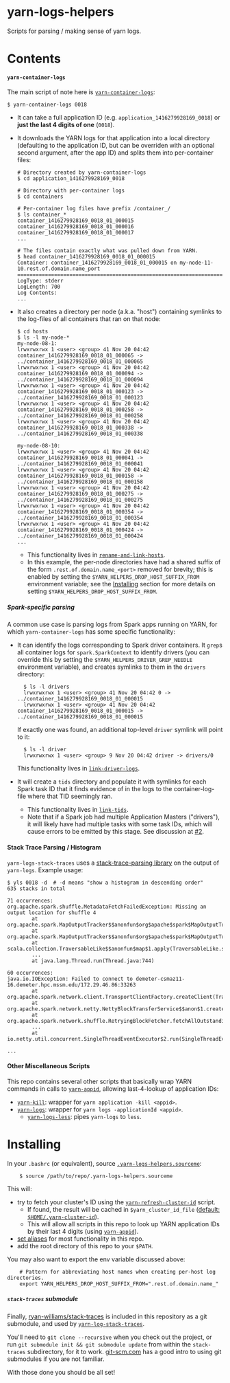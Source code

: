yarn-logs-helpers
=================
Scripts for parsing / making sense of yarn logs.

# Contents
#### `yarn-container-logs`
The main script of note here is [`yarn-container-logs`](https://github.com/hammerlab/yarn-logs-helpers/blob/master/yarn-container-logs):

```
$ yarn-container-logs 0018
```

*  It can take a full application ID (e.g. `application_1416279928169_0018`) or **just the last 4 digits of one** (`0018`).
*  It downloads the YARN logs for that application into a local directory (defaulting to the application ID, but can be overriden with an optional second argument, after the app ID) and splits them into per-container files:

    ```
    # Directory created by yarn-container-logs
    $ cd application_1416279928169_0018

    # Directory with per-container logs
    $ cd containers

    # Per-container log files have prefix /container_/
    $ ls container_*
    container_1416279928169_0018_01_000015
    container_1416279928169_0018_01_000016
    container_1416279928169_0018_01_000017
    ...

    # The files contain exactly what was pulled down from YARN.
    $ head container_1416279928169_0018_01_000015
    Container: container_1416279928169_0018_01_000015 on my-node-11-10.rest.of.domain.name_port
    ===================================================================================================
    LogType: stderr
    LogLength: 700
    Log Contents:
    ...
    ```

* It also creates a directory per node (a.k.a. "host") containing symlinks to the log-files of all containers that ran on that node:

    ```
    $ cd hosts
    $ ls -l my-node-*
    my-node-08-1:
    lrwxrwxrwx 1 <user> <group> 41 Nov 20 04:42 container_1416279928169_0018_01_000065 -> ../container_1416279928169_0018_01_000065
    lrwxrwxrwx 1 <user> <group> 41 Nov 20 04:42 container_1416279928169_0018_01_000094 -> ../container_1416279928169_0018_01_000094
    lrwxrwxrwx 1 <user> <group> 41 Nov 20 04:42 container_1416279928169_0018_01_000123 -> ../container_1416279928169_0018_01_000123
    lrwxrwxrwx 1 <user> <group> 41 Nov 20 04:42 container_1416279928169_0018_01_000258 -> ../container_1416279928169_0018_01_000258
    lrwxrwxrwx 1 <user> <group> 41 Nov 20 04:42 container_1416279928169_0018_01_000338 -> ../container_1416279928169_0018_01_000338

    my-node-08-10:
    lrwxrwxrwx 1 <user> <group> 41 Nov 20 04:42 container_1416279928169_0018_01_000041 -> ../container_1416279928169_0018_01_000041
    lrwxrwxrwx 1 <user> <group> 41 Nov 20 04:42 container_1416279928169_0018_01_000158 -> ../container_1416279928169_0018_01_000158
    lrwxrwxrwx 1 <user> <group> 41 Nov 20 04:42 container_1416279928169_0018_01_000275 -> ../container_1416279928169_0018_01_000275
    lrwxrwxrwx 1 <user> <group> 41 Nov 20 04:42 container_1416279928169_0018_01_000354 -> ../container_1416279928169_0018_01_000354
    lrwxrwxrwx 1 <user> <group> 41 Nov 20 04:42 container_1416279928169_0018_01_000424 -> ../container_1416279928169_0018_01_000424
    ...
    ```

    * This functionality lives in [`rename-and-link-hosts`](https://github.com/hammerlab/yarn-logs-helpers/blob/master/rename-and-link-hosts).
    * In this example, the per-node directories have had a shared suffix of the form `.rest.of.domain.name_<port>` removed for brevity; this is enabled by setting the `$YARN_HELPERS_DROP_HOST_SUFFIX_FROM` environment variable; see the [Installing](#installing) section for more details on setting `$YARN_HELPERS_DROP_HOST_SUFFIX_FROM`.

##### Spark-specific parsing
A common use case is parsing logs from Spark apps running on YARN, for which `yarn-container-logs` has some specific functionality:
* It can identify the logs corresponding to Spark driver containers. It `grep`s all container logs for `spark.SparkContext` to identify drivers (you can override this by setting the `$YARN_HELPERS_DRIVER_GREP_NEEDLE` environment variable), and creates symlinks to them in the `drivers` directory:

        $ ls -l drivers
        lrwxrwxrwx 1 <user> <group> 41 Nov 20 04:42 0 -> ../container_1416279928169_0018_01_000015
        lrwxrwxrwx 1 <user> <group> 41 Nov 20 04:42 container_1416279928169_0018_01_000015 -> ../container_1416279928169_0018_01_000015

    If exactly one was found, an additional top-level `driver` symlink will point to it:

        $ ls -l driver
        lrwxrwxrwx 1 <user> <group> 9 Nov 20 04:42 driver -> drivers/0

    This functionality lives in [`link-driver-logs`](https://github.com/hammerlab/yarn-logs-helpers/blob/master/link-driver-logs).

* It will create a `tids` directory and populate it with symlinks for each Spark task ID that it finds evidence of in the logs to the container-log-file where that TID seemingly ran.
    * This functionality lives in [`link-tids`](https://github.com/hammerlab/yarn-logs-helpers/blob/master/link-tids).
    * Note that if a Spark job had multiple Application Masters ("drivers"), it will likely have had multiple tasks with some task IDs, which will cause errors to be emitted by this stage. See discussion at [#2](https://github.com/hammerlab/yarn-logs-helpers/issues/2#issuecomment-63861447).

#### Stack Trace Parsing / Histogram
`yarn-logs-stack-traces` uses a [stack-trace-parsing library](https://github.com/ryan-williams/stack-traces) on the output of `yarn-logs`. Example usage:
```
$ yls 0018 -d  # -d means "show a histogram in descending order"
635 stacks in total

71 occurrences:
org.apache.spark.shuffle.MetadataFetchFailedException: Missing an output location for shuffle 4
        at org.apache.spark.MapOutputTracker$$anonfun$org$apache$spark$MapOutputTracker$$convertMapStatuses$1.apply(MapOutputTracker.scala:386)
        at org.apache.spark.MapOutputTracker$$anonfun$org$apache$spark$MapOutputTracker$$convertMapStatuses$1.apply(MapOutputTracker.scala:383)
        at scala.collection.TraversableLike$$anonfun$map$1.apply(TraversableLike.scala:244)
        ...
        at java.lang.Thread.run(Thread.java:744)

60 occurrences:
java.io.IOException: Failed to connect to demeter-csmaz11-16.demeter.hpc.mssm.edu/172.29.46.86:33263
        at org.apache.spark.network.client.TransportClientFactory.createClient(TransportClientFactory.java:141)
        at org.apache.spark.network.netty.NettyBlockTransferService$$anon$1.createAndStart(NettyBlockTransferService.scala:78)
        at org.apache.spark.network.shuffle.RetryingBlockFetcher.fetchAllOutstanding(RetryingBlockFetcher.java:140)
        ...
        at io.netty.util.concurrent.SingleThreadEventExecutor$2.run(SingleThreadEventExecutor.java:116)

...
```

#### Other Miscellaneous Scripts
This repo contains several other scripts that basically wrap YARN commands in calls to [`yarn-appid`](https://github.com/hammerlab/yarn-logs-helpers/blob/master/yarn-appid), allowing last-4-lookup of application IDs:
* [`yarn-kill`](https://github.com/hammerlab/yarn-logs-helpers/blob/master/yarn-kill): wrapper for `yarn application -kill <appid>`.
* [`yarn-logs`](https://github.com/hammerlab/yarn-logs-helpers/blob/master/yarn-logs): wrapper for `yarn logs -applicationId <appid>`.
    * [`yarn-logs-less`](https://github.com/hammerlab/yarn-logs-helpers/blob/master/yarn-logs-less): pipes `yarn-logs` to `less`.

# Installing
In your `.bashrc` (or equivalent), source [`.yarn-logs-helpers.sourceme`](https://github.com/hammerlab/yarn-logs-helpers/blob/master/.yarn-logs-helpers.sourceme):

        $ source /path/to/repo/.yarn-logs-helpers.sourceme

This will:
* try to fetch your cluster's ID using the [`yarn-refresh-cluster-id`](https://github.com/hammerlab/yarn-logs-helpers/blob/master/yarn-refresh-cluster-id) script.
    * If found, the result will be cached in `$yarn_cluster_id_file` ([default: `$HOME/.yarn-cluster-id`](https://github.com/hammerlab/yarn-logs-helpers/blob/master/.yarn-logs-helpers.sourceme#L15)).
    * This will allow all scripts in this repo to look up YARN application IDs by their last 4 digits (using [`yarn-appid`](https://github.com/hammerlab/yarn-logs-helpers/blob/master/yarn-appid)).
* [set aliases](https://github.com/hammerlab/yarn-logs-helpers/blob/master/.yarn-logs-helpers.sourceme#L22-L31) for most functionality in this repo.
* add the root directory of this repo to your `$PATH`.

You may also want to export the env variable discussed above:

        # Pattern for abbreviating host names when creating per-host log directories.
        export YARN_HELPERS_DROP_HOST_SUFFIX_FROM=".rest.of.domain.name_"

##### `stack-traces` submodule
Finally, [ryan-williams/stack-traces](https://github.com/ryan-williams/stack-traces) is included in this repository as a git submodule, and used by [`yarn-log-stack-traces`](https://github.com/hammerlab/yarn-logs-helpers/blob/master/yarn-log-stack-traces).

You'll need to `git clone --recursive` when you check out the project, or run `git submodule init && git submodule update` from within the `stack-traces` subdirectory, for it to work. [git-scm.com](http://git-scm.com/book/en/v2/Git-Tools-Submodules#Cloning-a-Project-with-Submodules) has a good intro to using git submodules if you are not familiar.

With those done you should be all set!
